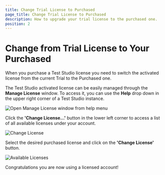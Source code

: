 ```yaml
---
title: Change Trial License to Purchased
page_title: Change Trial License to Purchased
description: How to upgrade your trial license to the purchased one. 
position: 2
---
```

# Change from Trial License to Your Purchased

When you purchase a Test Studio license you need to switch the activated license from the current Trial to the Purchased one.

The Test Studio activated license can be easily managed through the **Manage License** window. To access it, you can use the **Help** drop down in the upper right corner of a Test Studio instance.

![Open Manage License window from help menu][1]

Click the **'Change License...'** button in the lower left corner to access a list of all available licenses under your account.

![Change License][2]

Select the desired purchased license and click on the __'Change License'__ button.

![Available Licenses][3]

Congratulations you are now using a licensed account!

[1]: /img/knowledge-base/activation-kb/change-trial-purchase/fig1.png
[2]: /img/knowledge-base/activation-kb/change-trial-purchase/fig2.png
[3]: /img/knowledge-base/activation-kb/change-trial-purchase/fig3.png
